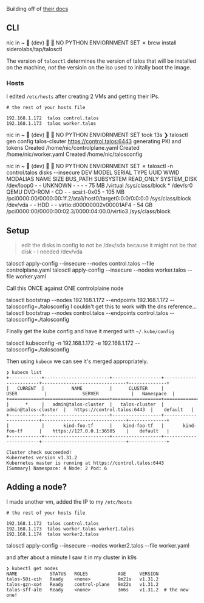 
Building off of [their docs](https://www.talos.dev/v1.8/introduction/getting-started/)

## CLI
nic in ~   (dev) 󰒄 󱔎 NO PYTHON ENVIORNMENT SET
✗ brew install siderolabs/tap/talosctl

The version of `talosctl` determines the version of talos that will be installed on the machine, _not_ the versioin on the iso used to initally boot the image.

### Hosts

I edited `/etc/hosts` after creating 2 VMs and getting their IPs.

```
# the rest of your hosts file

192.168.1.172  talos control.talos
192.168.1.173  talos worker.talos
```

nic in ~   (dev) 󰒄 󱔎 NO PYTHON ENVIORNMENT SET  took 13s
❯ talosctl gen config talos-clsuter https://control.talos:6443
generating PKI and tokens
Created /home/nic/controlplane.yaml
Created /home/nic/worker.yaml
Created /home/nic/talosconfig

nic in ~   (dev) 󰒄 󱔎 NO PYTHON ENVIORNMENT SET
✗ talosctl -n control.talos disks --insecure
DEV          MODEL          SERIAL   TYPE      UUID   WWID   MODALIAS                    NAME   SIZE     BUS_PATH                                                  SUBSYSTEM          READ_ONLY   SYSTEM_DISK
/dev/loop0   -              -        UNKNOWN   -      -      -                           -      75 MB    /virtual                                                  /sys/class/block   *
/dev/sr0     QEMU DVD-ROM   -        CD        -      -      scsi:t-0x05                 -      105 MB   /pci0000:00/0000:00:1f.2/ata1/host0/target0:0:0/0:0:0:0   /sys/class/block
/dev/vda     -              -        HDD       -      -      virtio:d00000002v00001AF4   -      54 GB    /pci0000:00/0000:00:02.3/0000:04:00.0/virtio3             /sys/class/block


## Setup

> edit the disks in config to not be /dev/sda because it might not be that disk - I needed /dev/vda

talosctl apply-config --insecure --nodes control.talos --file controlplane.yaml
talosctl apply-config --insecure --nodes worker.talos --file worker.yaml

Call this ONCE against ONE controlplaine node

talosctl bootstrap --nodes 192.168.1.172 --endpoints 192.168.1.172 --talosconfig=./talosconfig
I couldn't get this to work with the dns reference... talosctl bootstrap --nodes control.talos --endpoints control.talos --talosconfig=./talosconfig

Finally get the kube config and have it merged with `~/.kube/config`

talosctl kubeconfig -n 192.168.1.172 -e 192.168.1.172 --talosconfig=./talosconfig

Then using `kubecm` we can see it's merged appropriately.

```
❯ kubecm list  
+------------+------------------------+------------------+------------------------+-------------------------------+--------------+
|   CURRENT  |          NAME          |      CLUSTER     |          USER          |             SERVER            |   Namespace  |
+============+========================+==================+========================+===============================+==============+
|      *     |   admin@talos-cluster  |   talos-cluster  |   admin@talos-cluster  |   https://control.talos:6443  |    default   |
+------------+------------------------+------------------+------------------------+-------------------------------+--------------+
|            |       kind-foo-tf      |    kind-foo-tf   |       kind-foo-tf      |    https://127.0.0.1:36505    |    default   |
+------------+------------------------+------------------+------------------------+-------------------------------+--------------+

Cluster check succeeded!
Kubernetes version v1.31.2
Kubernetes master is running at https://control.talos:6443
[Summary] Namespace: 4 Node: 2 Pod: 6 
```

## Adding a node?

I made another vm, added the IP to my `/etc/hosts`

```
# the rest of your hosts file

192.168.1.172  talos control.talos
192.168.1.173  talos worker.talos worker1.talos
192.168.1.174  talos worker2.talos

```

talosctl apply-config --insecure --nodes worker2.talos --file worker.yaml

and after about a minute I saw it in my cluster in k9s

```
❯ kubectl get nodes 
NAME            STATUS   ROLES           AGE     VERSION
talos-50i-xih   Ready    <none>          9m21s   v1.31.2
talos-gzn-xo4   Ready    control-plane   9m22s   v1.31.2
talos-sff-al0   Ready    <none>          3m6s    v1.31.2  # the new one!
```